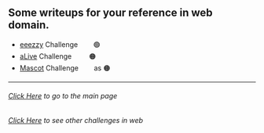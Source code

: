 ## Some writeups for your reference in web domain.

- [eeezzy](./eeezzy.md) Challenge &nbsp;&nbsp;&nbsp;&nbsp;&nbsp;&nbsp; 🟢
- [aLive](./aLive.md) Challenge &nbsp;&nbsp;&nbsp;&nbsp;&nbsp;&nbsp;&nbsp; 🟠
- [Mascot](./Mascot.md) Challenge &nbsp;&nbsp;&nbsp;&nbsp;&nbsp;&nbsp; as 🟠

---

###### [Click Here](../../writeups/) to go to the main page

###### [Click Here](../Web-Challenges) to see other challenges in _web_
